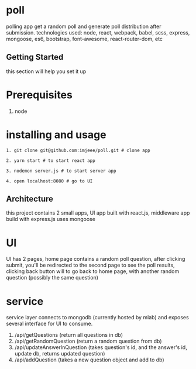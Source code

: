 # poll
polling app get a random poll and generate poll distribution after submission.
technologies used: node, react, webpack, babel, scss, express, mongoose, es6, bootstrap, font-awesome, react-router-dom, etc

## Getting Started
this section will help you set it up

# Prerequisites

1. node

# installing and usage

```
1. git clone git@github.com:imjeee/poll.git # clone app
```
```
2. yarn start # to start react app
```
```
3. nodemon server.js # to start server app
```
```
4. open localhost:8080 # go to UI
```

## Architecture
this project contains 2 small apps, UI app built with react.js, middleware app build with express.js uses mongoose

# UI
UI has 2 pages, home page contains a random poll question, after clicking submit, you'll be redirected to the second page to see the poll results, clicking back button will to go back to home page, with another random question (possibly the same question)

# service
service layer connects to mongodb (currently hosted by mlab) and exposes several interface for UI to consume.
1. /api/getQuestions (return all questions in db)
2. /api/getRandomQuestion (return a random question from db)
3. /api/updateAnswerInQuestion (takes question's id, and the answer's id, update db, returns updated question)
4. /api/addQuestion (takes a new question object and add to db)


